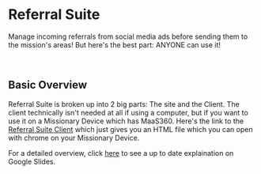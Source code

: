 # Referral Suite

Manage incoming referrals from social media ads before sending them to the mission's areas! But here's the best part: ANYONE can use it!

<br>

## Basic Overview
Referral Suite is broken up into 2 big parts: The site and the Client. The client technically isn't needed at all if using a computer, but if you want to use it on a Missionary Device which has MaaS360. Here's the link to the [Referral Suite Client](https://github.com/ssmission/referral-suite-client) which just gives you an HTML file which you can open with chrome on your Missionary Device.

For a detailed overview, click [here](https://docs.google.com/presentation/d/1MaA2gO9XzbjV9zfZ9H9icCf84WHemMlcUsptoW-Ave4/edit?usp=sharing) to see a up to date explaination on Google Slides.
